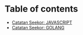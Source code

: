 # Table of contents

* [Catatan Seekor: JAVASCRIPT](README.md)
* [Catatan Seekor: GOLANG](catatan-seekor-golang.md)

